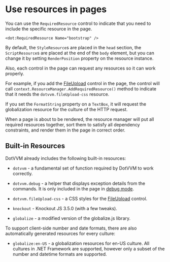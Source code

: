 # Use resources in pages

You can use the `RequiredResource` control to indicate that you need to include the specific resource in the page.

```DOTHTML
<dot:RequiredResource Name="bootstrap" />
```

By default, the `StyleResource`s are placed in the `head` section, the `ScriptResource`s are placed at the end of the `body` element, but you can change it by setting `RenderPosition` property on the resource instance.

Also, each control in the page can request any resources so it can work properly. 

For example, if you add the [FileUpload](/docs/controls/builtin/FileUpload/{branch}) control in the page, the control will call `context.ResourceManager.AddRequiredResource()` method to indicate that it needs the `dotvvm.fileUpload-css` resource.

If you set the `FormatString` property on a `TextBox`, it will request the globalization resource for the culture of the HTTP request.

When a page is about to be rendered, the resource manager will put all required resources together, sort them to satisfy all dependency constraints, and render them in the page in correct order.

## Built-in Resources

DotVVM already includes the following built-in resources:

* `dotvvm` - a fundamental set of function required by DotVVM to work correctly.

* `dotvvm.debug` - a helper that displays exception details from the commands. It is only included in the page in [debug mode](/docs/tutorials/basics-configuration/{branch}).

* `dotvvm.fileUpload-css` - a CSS styles for the [FileUpload](/docs/controls/builtin/FileUpload/{branch}) control.

* `knockout` - Knockout JS 3.5.0 (with a few tweaks).

* `globalize` - a modified version of the globalize.js library.

To support client-side number and date formats, there are also automatically generated resources for every culture:

* `globalize:en-US` - a globalization resources for en-US culture. All cultures in .NET Framework are supported, 
however only a subset of the number and datetime formats are supported.
